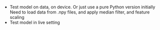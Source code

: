 
- Test model on data, on device.
Or just use a pure Python version initially
Need to load data from .npy files, and apply median filter, and feature scaling
- Test model in live setting

